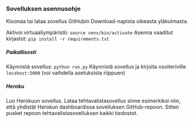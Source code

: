 ### Sovelluksen asennusohje

Kloonaa tai lataa sovellus GitHubin Download-napista oikeasta yläkulmasta.

Aktivoi virtuaaliympäristö: `source venv/bin/activate`
Asenna vaaditut kirjastot: `pip install -r requirements.txt`

##### Paikallisesti
Käynnistä sovellus: `python run.py`
Käynnistä sovellus ja kirjoita osoiteriville `locahost:5000` (voi vaihdella asetuksista riippuen)

##### Heroku
Luo Herokuun sovellus. Lataa tehtavalistasovellus sinne esimerkiksi niin, että yhdistät Herokun dashboardissa sovelluksen GitHub-repoon. Sitten pusket repoon tehtavalistasovelluksen kaikki tiedostot.